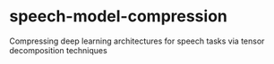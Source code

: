 # speech-model-compression
Compressing deep learning architectures for speech tasks via tensor decomposition techniques

